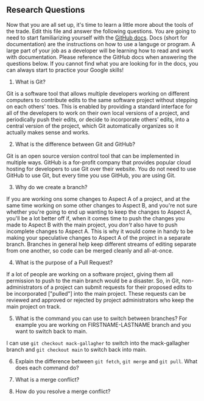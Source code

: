 ## Research Questions 

Now that you are all set up, it's time to learn a little more about the tools of the trade. Edit this file and answer the following questions. You are going to need to start familiarizing yourself with the [GitHub docs](https://docs.github.com/en). Docs (short for documentation) are the instructions on how to use a languge or program. A large part of your job as a developer will be learning how to read and work with documentation. Please reference the GitHub docs when answering the questions below. If you cannot find what you are looking for in the docs, you can always start to practice your Google skills!

1. What is Git?

  Git is a software tool that allows multiple developers working on different computers to contribute edits to the same software project without stepping on each others' toes. This is enabled by providing a standard interface for all of the developers to work on their own local versions of a project, and periodically push their edits, or decide to incorporate others' edits, into a central version of the project, which Git automatically organizes so it actually makes sense and works.

2. What is the difference between Git and GitHub?

  Git is an open source version control tool that can be implemented in multiple ways. GitHub is a for-profit company that provides popular cloud hosting for developers to use Git over their website. You do not need to use GitHub to use Git, but every time you use GitHub, you are using Git.

3. Why do we create a branch?

  If you are working ons some changes to Aspect A of a project, and at the same time working on some other changes to Aspect B, and you're not sure whether you're going to end up wanting to keep the changes to Aspect A, you'll be a lot better off if, when it comes time to push the changes you made to Aspect B with the main project, you *don't* also have to push incomplete changes to Aspect A. This is why it would come in handy to be making your speculative changes to Aspect A of the project in a separate branch. Branches in general help keep different streams of editing separate from one another, so code can be merged cleanly and all-at-once.

4. What is the purpose of a Pull Request?

  If a lot of people are working on a software project, giving them all permission to push to the main branch would be a disaster. So, in Git, non-administrators of a project can submit requests for their proposed edits to be incorporated ["pulled"] into the main project. These requests can be reviewed and approved or rejected by project administrators who keep the main project on track.

5. What is the command you can use to switch between branches? For example you are working on FIRSTNAME-LASTNAME branch and you want to switch back to main.

  I can use `git checkout mack-gallagher` to switch into the mack-gallagher branch and `git checkout main` to switch back into main.
  
6. Explain the difference between `git fetch`, `git merge` and `git pull`. What does each command do?

  
7. What is a merge conflict?
8. How do you resolve a merge conflict?


